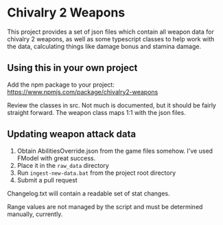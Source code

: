 # Chivalry 2 Weapons
This project provides a set of json files which contain all weapon data for chivalry 2 weapons, as well as some 
typescript classes to help work with the data, calculating things like damage bonus and stamina damage.

## Using this in your own project
Add the npm package to your project: https://www.npmjs.com/package/chivalry2-weapons

Review the classes in src. Not much is documented, but it should be fairly straight forward. 
The weapon class maps 1:1 with the json files.

## Updating weapon attack data

1. Obtain AbilitiesOverride.json from the game files somehow. I've used FModel with great success.
2. Place it in the `raw_data` directory
3. Run `ingest-new-data.bat` from the project root directory
4. Submit a pull request

Changelog.txt will contain a readable set of stat changes.

Range values are not managed by the script and must be determined manually, currently.
